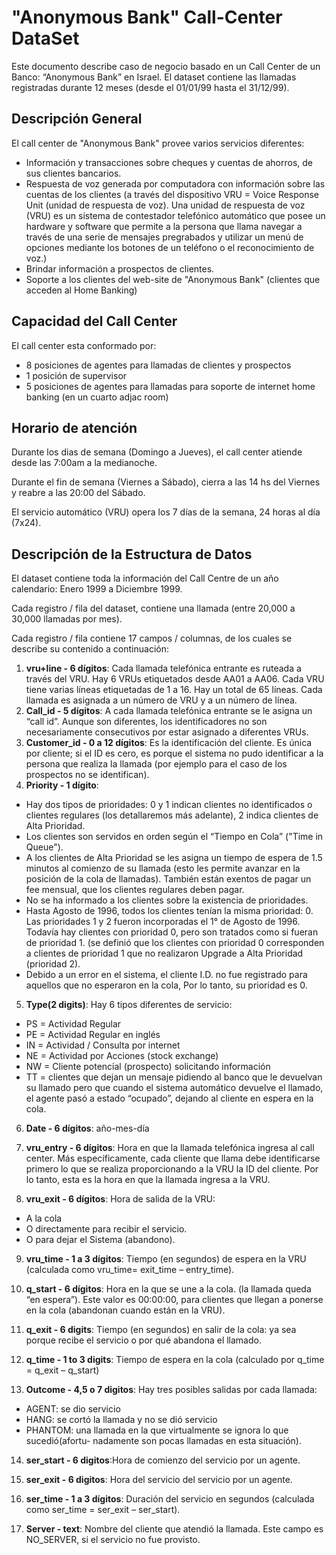 # "Anonymous Bank" Call-Center DataSet

Este documento describe caso de negocio basado en un Call Center de un Banco: “Anonymous Bank” en Israel. El dataset contiene las llamadas registradas durante 12 meses (desde el 01/01/99 hasta el 31/12/99).

## Descripción General

El call center de "Anonymous Bank" provee varios servicios diferentes:

- Información y transacciones sobre cheques y cuentas de ahorros, de sus clientes bancarios.
- Respuesta de voz generada por computadora con información sobre las cuentas de los clientes (a través del dispositivo VRU = Voice Response Unit (unidad de respuesta de voz). Una unidad de respuesta de voz (VRU) es un sistema de contestador telefónico automático que posee un hardware y software que permite a la persona que llama navegar a través de una serie de mensajes pregrabados y utilizar un menú de opciones mediante los botones de un teléfono o el reconocimiento de voz.)
- Brindar información a prospectos de clientes. 
- Soporte a los clientes del web-site de "Anonymous Bank" (clientes que acceden al Home Banking)

## Capacidad del Call Center

El call center esta conformado por:

- 8 posiciones de agentes para llamadas de clientes y prospectos
- 1 posición de supervisor
- 5 posiciones de agentes para llamadas para soporte de internet home banking (en un cuarto adjac room)

## Horario de atención

Durante los dias de semana (Domingo a Jueves), el call center atiende desde las 7:00am a la medianoche. 

Durante el fin de semana (Viernes a Sábado), cierra a las 14 hs del Viernes y reabre a las 20:00 del Sábado.

El servicio automático (VRU) opera los 7 días de la semana, 24 horas al día (7x24).

## Descripción de la Estructura de Datos

El dataset contiene toda la información del Call Centre de un año calendario: Enero 1999 a Diciembre 1999.

Cada registro / fila del dataset, contiene una llamada (entre 20,000 a 30,000 llamadas por mes).

Cada registro / fila contiene 17 campos / columnas, de los cuales se describe su contenido a continuación:

1. **vru+line - 6 dígitos**: Cada llamada telefónica entrante es ruteada a través del VRU. Hay 6 VRUs etiquetados desde  AA01 a AA06. Cada VRU tiene varias líneas etiquetadas de 1 a 16. Hay un total de 65 líneas. Cada llamada es asignada a un número de VRU y a un número de línea.
2. **Call_id - 5 dígitos**: A cada llamada telefónica entrante se le asigna un “call id”. Aunque son diferentes, los identificadores no son necesariamente consecutivos por estar asignado a diferentes VRUs.
3. **Customer_id - 0 a 12 dígitos**: Es la identificación del cliente. Es única por cliente; si el ID es cero, es porque el sistema no pudo identificar a la persona que realiza la llamada (por ejemplo para el caso de los prospectos no se identifican).
4. **Priority - 1 dígito**:

- Hay dos tipos de prioridades: 0 y 1 indican clientes no identificados o clientes regulares (los detallaremos más adelante), 2 indica clientes de Alta Prioridad.
- Los clientes son servidos en orden según el “Tiempo en Cola” ("Time in Queue").
- A los clientes de Alta Prioridad se les asigna un tiempo de espera de 1.5 minutos al comienzo de su llamada (esto les permite avanzar en la posición de la cola de llamadas). También están exentos de pagar un fee mensual, que los clientes regulares deben pagar.
- No se ha informado a los clientes sobre la existencia de prioridades.
- Hasta Agosto de 1996, todos los clientes tenían la misma prioridad: 0. Las prioridades 1 y 2 fueron incorporadas el 1° de Agosto de 1996. Todavía hay clientes con prioridad 0, pero son tratados como si fueran de prioridad 1. (se definió que los clientes con prioridad 0 corresponden a clientes de prioridad 1 que no realizaron Upgrade a Alta Prioridad (prioridad 2).
- Debido a un error en el sistema, el cliente I.D. no fue registrado para aquellos que no esperaron en la cola, Por lo tanto, su prioridad es 0.

5. **Type(2 digits)**: Hay 6 tipos diferentes de servicio:

- PS = Actividad Regular
- PE = Actividad Regular en inglés
- IN = Actividad / Consulta por internet
- NE = Actividad por Acciones (stock exchange)
- NW = Cliente potencial (prospecto) solicitando información
- TT = clientes que dejan un mensaje pidiendo al banco que le devuelvan su llamado pero que cuando el sistema automático devuelve el llamado, el agente pasó a estado “ocupado”, dejando al cliente en espera en la cola.

6. **Date - 6 dígitos**: año-mes-día

7. **vru_entry - 6 dígitos**: Hora en que la llamada telefónica ingresa al call center. Más específicamente, cada cliente que llama debe identificarse primero lo que se realiza proporcionando a la VRU la ID del cliente. Por lo tanto, esta es la hora en que la llamada ingresa a la VRU.

8. **vru_exit - 6 dígitos**: Hora de salida de la VRU: 

- A la cola
- O directamente para recibir el servicio.
- O para dejar el Sistema (abandono).

9. **vru_time - 1 a 3 dígitos**: Tiempo (en segundos) de espera en la VRU (calculada como vru_time= exit_time – entry_time).

10. **q_start - 6 dígitos**: Hora en la que se une a la cola. (la llamada queda “en espera”). Este valor es 00:00:00, para clientes que llegan a ponerse en la cola (abandonan cuando están en la VRU).

11. **q_exit - 6 digits**: Tiempo (en segundos) en salir de la cola: ya sea porque recibe el servicio o por qué abandona el llamado.

12. **q_time - 1 to 3 digits**: Tiempo de espera en la cola (calculado por q_time = q_exit – q_start)

13. **Outcome - 4,5 o 7 digitos**: Hay tres posibles salidas por cada llamada:

- AGENT: se dio servicio
- HANG: se cortó la llamada y no se dió servicio
- PHANTOM: una llamada en la que virtualmente se ignora lo que sucedió(afortu- nadamente son pocas llamadas en esta situación).

14. **ser_start - 6 digitos**:Hora de comienzo del servicio por un agente.

15. **ser_exit - 6 digitos**: Hora del servicio del servicio por un agente.

16. **ser_time - 1 a 3 dígitos**: Duración del servicio en segundos (calculada como ser_time = ser_exit – ser_start).

17. **Server - text**: Nombre del cliente que atendió la llamada. Este campo es NO_SERVER, si el servicio no fue provisto.

